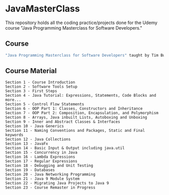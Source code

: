 # JavaMasterClass

This repository holds all the coding practice/projects done for the Udemy course "Java Programming Masterclass for Software Developers."

## Course

```bash
"Java Programming Masterclass for Software Developers" taught by Tim Buchalka.
```

## Course Material

```
Section 1 - Course Introduction
Section 2 - Software Tools Setup
Section 3 - First Steps
Section 4 - Java Tutorial: Expressions, Statements, Code Blocks and more...
Section 5 - Control Flow Statements
Section 6 - OOP Part 1: Classes, Constructors and Inheritance
Section 7 - OOP Part 2: Composition, Encapsulation, and Polymorphism
Section 8 - Arrays, Java inbuilt Lists, Autoboxing and Unboxing
Section 9 - Inner and Abstract Classes & Interfaces
Section 10 - Java Generics
Section 11 - Naming Conventions and Packages, Static and Final keywords
Section 12 - Java Collections
Section 13 - JavaFx 
Section 14 - Basic Input & Output including java.util
Section 15 - Concurrency in Java
Section 16 - Lambda Expressions
Section 17 - Regular Expressions
Section 18 - Debugging and Unit Testing
Section 19 - Databases
Section 20 - Java Networking Programming
Section 21 - Java 9 Module System
Section 22 - Migrating Java Projects to Java 9
Section 23 - Course Remaster in Progress
```
